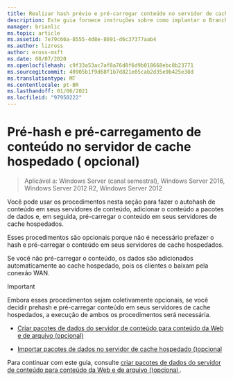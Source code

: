 ```yaml
---
title: Realizar hash prévio e pré-carregar conteúdo no servidor de cache hospedado (opcional)
description: Este guia fornece instruções sobre como implantar o BranchCache no modo de cache hospedado em computadores que executam o Windows Server 2016 e o Windows 10
manager: brianlic
ms.topic: article
ms.assetid: 7e79c66a-8555-4d8e-8691-d6c37377aab4
ms.author: lizross
author: eross-msft
ms.date: 08/07/2020
ms.openlocfilehash: c9f33a53ac7af8a76d8f6d9b018668ebc8b23771
ms.sourcegitcommit: 40905b1f9d68f1b7d821e05cab2d35e9b425e38d
ms.translationtype: MT
ms.contentlocale: pt-BR
ms.lasthandoff: 01/06/2021
ms.locfileid: "97950222"
---
```

# <a name="prehash-and-preload-content-on-the-hosted-cache-server-optional"></a>Pré-hash e pré-carregamento de conteúdo no servidor de cache hospedado \( opcional\)

>Aplicável a: Windows Server (canal semestral), Windows Server 2016, Windows Server 2012 R2, Windows Server 2012

Você pode usar os procedimentos nesta seção para fazer o autohash de conteúdo em seus servidores de conteúdo, adicionar o conteúdo a pacotes de dados e, em seguida, pré-carregar o conteúdo em seus servidores de cache hospedados.

Esses procedimentos são opcionais porque não é necessário prefazer o hash e pré-carregar o conteúdo em seus servidores de cache hospedados.

Se você não pré-carregar o conteúdo, os dados são adicionados automaticamente ao cache hospedado, pois os clientes o baixam pela conexão WAN.

>[!IMPORTANT]
>Embora esses procedimentos sejam coletivamente opcionais, se você decidir prehash e pré-carregar conteúdo em seus servidores de cache hospedados, a execução de ambos os procedimentos será necessária.

- [Criar pacotes de dados do servidor de conteúdo para conteúdo da Web e de arquivo &#40;opcional&#41;](8-Bc-Data-Packages.md)

- [Importar pacotes de dados no servidor de cache hospedado &#40;&#41;opcional ](9-Bc-Import-Data.md)

Para continuar com este guia, consulte [criar pacotes de dados do servidor de conteúdo para conteúdo da Web e de arquivo &#40;&#41;opcional ](8-Bc-Data-Packages.md).